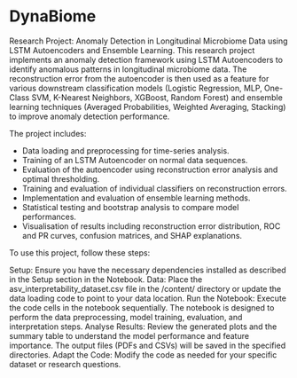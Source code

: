 # DynaBiome
Research Project: Anomaly Detection in Longitudinal Microbiome Data using LSTM Autoencoders and Ensemble Learning.
This research project implements an anomaly detection framework using LSTM Autoencoders to identify anomalous patterns in longitudinal microbiome data. The reconstruction error from the autoencoder is then used as a feature for various downstream classification models (Logistic Regression, MLP, One-Class SVM, K-Nearest Neighbors, XGBoost, Random Forest) and ensemble learning techniques (Averaged Probabilities, Weighted Averaging, Stacking) to improve anomaly detection performance.

The project includes:
- Data loading and preprocessing for time-series analysis.
- Training of an LSTM Autoencoder on normal data sequences.
- Evaluation of the autoencoder using reconstruction error analysis and optimal thresholding.
- Training and evaluation of individual classifiers on reconstruction errors.
- Implementation and evaluation of ensemble learning methods.
- Statistical testing and bootstrap analysis to compare model performances.
- Visualisation of results including reconstruction error distribution, ROC and PR curves, confusion matrices, and SHAP explanations.

To use this project, follow these steps:

Setup: Ensure you have the necessary dependencies installed as described in the Setup section in the Notebook.
Data: Place the asv_interpretability_dataset.csv file in the /content/ directory or update the data loading code to point to your data location.
Run the Notebook: Execute the code cells in the notebook sequentially. The notebook is designed to perform the data preprocessing, model training, evaluation, and interpretation steps.
Analyse Results: Review the generated plots and the summary table to understand the model performance and feature importance. The output files (PDFs and CSVs) will be saved in the specified directories.
Adapt the Code: Modify the code as needed for your specific dataset or research questions.
